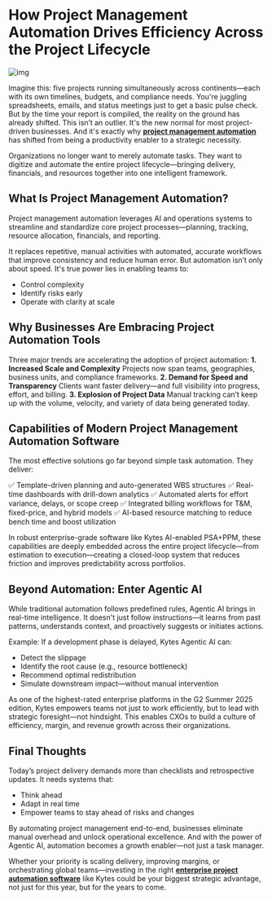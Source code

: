 # How Project Management Automation Drives Efficiency Across the Project Lifecycle

![img](https://media.list.ly/production/434279/2431092/2431092-siemens-hmi-software-one-stop-visualization-software_600px.jpeg?ver=8895973653)

Imagine this: five projects running simultaneously across continents—each with its own timelines, budgets, and compliance needs. You're juggling spreadsheets, emails, and status meetings just to get a basic pulse check. But by the time your report is compiled, the reality on the ground has already shifted.
This isn’t an outlier. It's the new normal for most project-driven businesses. And it's exactly why [**project management automation**](http://technicalmasterminds.com/?utm_source=https://www.kytes.com/products/project-management-software/&utm_medium=blog&utm_campaign=blog&utm_content=How%20Project%20Management%20Automation%20Drives%20Efficiency%20Across%20the%20Project%20Lifecycle&utm_term=project%20management%20automation) has shifted from being a productivity enabler to a strategic necessity.

Organizations no longer want to merely automate tasks. They want to digitize and automate the entire project lifecycle—bringing delivery, financials, and resources together into one intelligent framework.

## What Is Project Management Automation?

Project management automation leverages AI and operations systems to streamline and standardize core project processes—planning, tracking, resource allocation, financials, and reporting.

It replaces repetitive, manual activities with automated, accurate workflows that improve consistency and reduce human error.
But automation isn’t only about speed. It's true power lies in enabling teams to:

* Control complexity
* Identify risks early
* Operate with clarity at scale

## Why Businesses Are Embracing Project Automation Tools

Three major trends are accelerating the adoption of project automation:
**1. Increased Scale and Complexity**
Projects now span teams, geographies, business units, and compliance frameworks.
**2. Demand for Speed and Transparency**
Clients want faster delivery—and full visibility into progress, effort, and billing.
**3. Explosion of Project Data**
Manual tracking can’t keep up with the volume, velocity, and variety of data being generated today.

## Capabilities of Modern Project Management Automation Software

The most effective solutions go far beyond simple task automation. They deliver:

✅ Template-driven planning and auto-generated WBS structures
✅ Real-time dashboards with drill-down analytics
✅ Automated alerts for effort variance, delays, or scope creep
✅ Integrated billing workflows for T&M, fixed-price, and hybrid models
✅ AI-based resource matching to reduce bench time and boost utilization

In robust enterprise-grade software like Kytes AI-enabled PSA+PPM, these capabilities are deeply embedded across the entire project lifecycle—from estimation to execution—creating a closed-loop system that reduces friction and improves predictability across portfolios.

## Beyond Automation: Enter Agentic AI

While traditional automation follows predefined rules, Agentic AI brings in real-time intelligence.
It doesn't just follow instructions—it learns from past patterns, understands context, and proactively suggests or initiates actions.

Example: If a development phase is delayed, Kytes Agentic AI can:

* Detect the slippage
* Identify the root cause (e.g., resource bottleneck)
* Recommend optimal redistribution
* Simulate downstream impact—without manual intervention

As one of the highest-rated enterprise platforms in the G2 Summer 2025 edition, Kytes empowers teams not just to work efficiently, but to lead with strategic foresight—not hindsight. This enables CXOs to build a culture of efficiency, margin, and revenue growth across their organizations.

## Final Thoughts

Today’s project delivery demands more than checklists and retrospective updates. It needs systems that:

* Think ahead
* Adapt in real time
* Empower teams to stay ahead of risks and changes

By automating project management end-to-end, businesses eliminate manual overhead and unlock operational excellence. And with the power of Agentic AI, automation becomes a growth enabler—not just a task manager.

Whether your priority is scaling delivery, improving margins, or orchestrating global teams—investing in the right [**enterprise project automation software**](http://technicalmasterminds.com/?utm_source=https://www.kytes.com/&utm_medium=blog&utm_campaign=blog&utm_content=How%20Project%20Management%20Automation%20Drives%20Efficiency%20Across%20the%20Project%20Lifecycle&utm_term=enterprise%20project%20automation%20software) like Kytes could be your biggest strategic advantage, not just for this year, but for the years to come.
